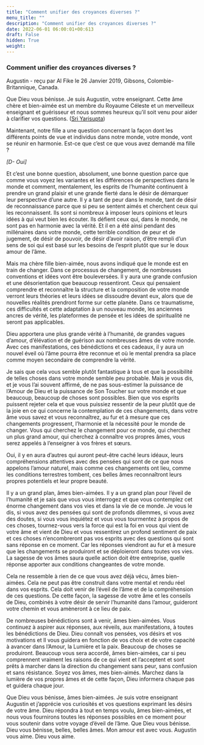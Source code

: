 ```yaml
---
title: "Comment unifier des croyances diverses ?"
menu_title: ""
description: "Comment unifier des croyances diverses ?"
date: 2022-06-01 06:00:01+00:613
draft: False
hidden: True
weight:
---
```

### Comment unifier des croyances diverses ?

Augustin - reçu par Al Fike le 26 Janvier 2019, Gibsons, Colombie-Britannique, Canada.

Que Dieu vous bénisse. Je suis Augustin, votre enseignant. Cette âme chère et bien-aimée est un membre du Royaume Céleste et un merveilleux enseignant et guérisseur et nous sommes heureux qu’il soit venu pour aider à clarifier vos questions. ([Sri Yarisupta](/fr-contemporary-messages/fr-contemporary-messages-by-date-order/fr-contemporary-messages-2019/fr-2019-1-26-3-af-sri-yarisupta/))

Maintenant, notre fille a une question concernant la façon dont les différents points de vue et individus dans notre monde, votre monde, vont se réunir en harmonie. Est-ce que c’est ce que vous avez demandé ma fille ?

*[D- Oui]*

Et c’est une bonne question, absolument, une bonne question parce que comme vous voyez les variantes et les différences de perspectives dans le monde et comment, mentalement, les esprits de l’humanité continuent à prendre un grand plaisir et une grande fierté dans le désir de démarquer leur perspective d’une autre. Il y a tant de peur dans le monde, tant de désir de reconnaissance parce que si peu se sentent aimés et cherchent ceux qui les reconnaissent. Ils sont si nombreux à imposer leurs opinions et leurs idées à qui veut bien les écouter. Ils défient ceux qui, dans le monde, ne sont pas en harmonie avec la vérité. Et il en a été ainsi pendant des millénaires dans votre monde, cette terrible condition de peur et de jugement, de désir de pouvoir, de désir d’avoir raison, d’être rempli d’un sens de soi qui est basé sur les besoins de l’esprit plutôt que sur le doux amour de l’âme.

Mais ma chère fille bien-aimée, nous avons indiqué que le monde est en train de changer. Dans ce processus de changement, de nombreuses conventions et idées vont être bouleversées. Il y aura une grande confusion et une désorientation que beaucoup ressentiront. Ceux qui pensaient comprendre et reconnaître la structure et la composition de votre monde verront leurs théories et leurs idées se dissoudre devant eux, alors que de nouvelles réalités prendront forme sur cette planète. Dans ce traumatisme, ces difficultés et cette adaptation à un nouveau monde, les anciennes ancres de vérité, les plateformes de pensée et les idées de spiritualité ne seront pas applicables.

Dieu apportera une plus grande vérité à l’humanité, de grandes vagues d’amour, d’élévation et de guérison aux nombreuses âmes de votre monde. Avec ces manifestations, ces bénédictions et ces cadeaux, il y aura un nouvel éveil où l’âme pourra être reconnue et où le mental prendra sa place comme moyen secondaire de comprendre la vérité.

Je sais que cela vous semble plutôt fantastique à tous et que la possibilité de telles choses dans votre monde semble peu probable. Mais je vous dis, et je vous l’ai souvent affirmé, de ne pas sous-estimer la puissance de l’Amour de Dieu et la puissance de Son Toucher sur votre monde et que beaucoup, beaucoup de choses sont possibles. Bien que vos esprits puissent rejeter cela et que vous puissiez ressentir de la peur plutôt que de la joie en ce qui concerne la contemplation de ces changements, dans votre âme vous savez et vous reconnaîtrez, au fur et à mesure que ces changements progressent, l’harmonie et la nécessité pour le monde de changer. Vous qui cherchez le changement pour ce monde, qui cherchez un plus grand amour, qui cherchez à connaître vos propres âmes, vous serez appelés à l’enseigner à vos frères et sœurs.

Oui, il y en aura d’autres qui auront peut-être caché leurs idéaux, leurs compréhensions attentives avec des pensées qui sont de ce que nous appelons l’amour naturel, mais comme ces changements ont lieu, comme les conditions terrestres tombent, ces belles âmes reconnaîtront leurs propres potentiels et leur propre beauté.

Il y a un grand plan, âmes bien-aimées. Il y a un grand plan pour l’éveil de l’humanité et je sais que vous vous interrogez et que vous contemplez cet énorme changement dans vos vies et dans la vie de ce monde. Je vous le dis, si vous avez des pensées qui sont de profonds dilemmes, si vous avez des doutes, si vous vous inquiétez et vous vous tourmentez à propos de ces choses, tournez-vous vers la force qui est la foi en vous qui vient de votre âme et vient de Dieu et vous ressentirez un profond sentiment de paix et ces choses n’encombreront pas vos esprits avec des questions qui sont sans réponse en ce moment. Car les réponses viendront au fur et à mesure que les changements se produiront et se déploieront dans toutes vos vies. La sagesse de vos âmes saura quelle action doit être entreprise, quelle réponse apporter aux conditions changeantes de votre monde.

Cela ne ressemble à rien de ce que vous avez déjà vécu, âmes bien-aimées. Cela ne peut pas être construit dans votre mental et rendu réel dans vos esprits. Cela doit venir de l’éveil de l’âme et de la compréhension de ces questions. De cette façon, la sagesse de votre âme et les conseils de Dieu, combinés à votre désir de servir l’humanité dans l’amour, guideront votre chemin et vous amèneront à ce lieu de paix.

De nombreuses bénédictions sont à venir, âmes bien-aimées. Vous continuez à aspirer aux réponses, aux réveils, aux manifestations, à toutes les bénédictions de Dieu. Dieu connaît vos pensées, vos désirs et vos motivations et Il vous guidera en fonction de vos choix et de votre capacité à avancer dans l’Amour, la Lumière et la paix. Beaucoup de choses se produiront. Beaucoup vous sera accordé, âmes bien-aimées, car si peu comprennent vraiment les raisons de ce qui vient et l’acceptent et sont prêts à marcher dans la direction du changement sans peur, sans confusion et sans résistance. Soyez vos âmes, mes bien-aimés. Marchez dans la lumière de vos propres âmes et de cette façon, Dieu informera chaque pas et guidera chaque jour.

Que Dieu vous bénisse, âmes bien-aimées. Je suis votre enseignant Augustin et j’apprécie vos curiosités et vos questions exprimant les désirs de votre âme. Dieu répondra à tout en temps voulu, âmes bien-aimées, et nous vous fournirons toutes les réponses possibles en ce moment pour vous soutenir dans votre voyage d’éveil de l’âme. Que Dieu vous bénisse. Dieu vous bénisse, belles, belles âmes. Mon amour est avec vous. Augustin vous aime. Dieu vous aime.
